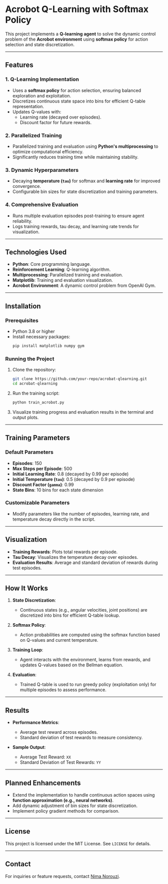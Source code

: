 
# Acrobot Q-Learning with Softmax Policy

This project implements a **Q-learning agent** to solve the dynamic control problem of the **Acrobot environment** using **softmax policy** for action selection and state discretization.

---

## Features

### **1. Q-Learning Implementation**
- Uses a **softmax policy** for action selection, ensuring balanced exploration and exploitation.
- Discretizes continuous state space into bins for efficient Q-table representation.
- Updates Q-values with:
  - Learning rate (decayed over episodes).
  - Discount factor for future rewards.

### **2. Parallelized Training**
- Parallelized training and evaluation using **Python's multiprocessing** to optimize computational efficiency.
- Significantly reduces training time while maintaining stability.

### **3. Dynamic Hyperparameters**
- Decaying **temperature (`tau`)** for softmax and **learning rate** for improved convergence.
- Configurable bin sizes for state discretization and training parameters.

### **4. Comprehensive Evaluation**
- Runs multiple evaluation episodes post-training to ensure agent reliability.
- Logs training rewards, tau decay, and learning rate trends for visualization.

---

## Technologies Used

- **Python**: Core programming language.
- **Reinforcement Learning**: Q-learning algorithm.
- **Multiprocessing**: Parallelized training and evaluation.
- **Matplotlib**: Training and evaluation visualization.
- **Acrobot Environment**: A dynamic control problem from OpenAI Gym.

---

## Installation

### **Prerequisites**
- Python 3.8 or higher
- Install necessary packages:
  ```bash
  pip install matplotlib numpy gym
  ```

### **Running the Project**
1. Clone the repository:
   ```bash
   git clone https://github.com/your-repo/acrobat-qlearning.git
   cd acrobat-qlearning
   ```
2. Run the training script:
   ```bash
   python train_acrobot.py
   ```
3. Visualize training progress and evaluation results in the terminal and output plots.

---

## Training Parameters

### **Default Parameters**
- **Episodes**: 150
- **Max Steps per Episode**: 500
- **Initial Learning Rate**: 0.8 (decayed by 0.99 per episode)
- **Initial Temperature (`tau`)**: 0.5 (decayed by 0.9 per episode)
- **Discount Factor (`gamma`)**: 0.99
- **State Bins**: 10 bins for each state dimension

### **Customizable Parameters**
- Modify parameters like the number of episodes, learning rate, and temperature decay directly in the script.

---

## Visualization

- **Training Rewards**: Plots total rewards per episode.
- **Tau Decay**: Visualizes the temperature decay over episodes.
- **Evaluation Results**: Average and standard deviation of rewards during test episodes.

---

## How It Works

1. **State Discretization**:
   - Continuous states (e.g., angular velocities, joint positions) are discretized into bins for efficient Q-table lookup.

2. **Softmax Policy**:
   - Action probabilities are computed using the softmax function based on Q-values and current temperature.

3. **Training Loop**:
   - Agent interacts with the environment, learns from rewards, and updates Q-values based on the Bellman equation.

4. **Evaluation**:
   - Trained Q-table is used to run greedy policy (exploitation only) for multiple episodes to assess performance.

---

## Results

- **Performance Metrics**:
  - Average test reward across episodes.
  - Standard deviation of test rewards to measure consistency.

- **Sample Output**:
  - Average Test Reward: `XX`
  - Standard Deviation of Test Rewards: `YY`

---

## Planned Enhancements
- Extend the implementation to handle continuous action spaces using **function approximation (e.g., neural networks)**.
- Add dynamic adjustment of bin sizes for state discretization.
- Implement policy gradient methods for comparison.

---

## License
This project is licensed under the MIT License. See `LICENSE` for details.

---

## Contact
For inquiries or feature requests, contact [Nima Norouzi](mailto:your-email@example.com).
